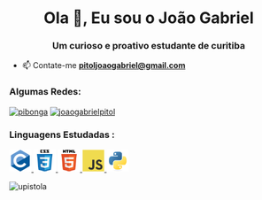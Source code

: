 <h1 align="center">Ola 👋, Eu sou o João Gabriel</h1>
<h3 align="center">Um curioso e proativo estudante de curitiba</h3>

- 📫 Contate-me **pitoljoaogabriel@gmail.com**

<h3 align="left">Algumas Redes:</h3>
<p align="left">
<a href="https://twitter.com/pibonga" target="blank"><img align="center" src="https://raw.githubusercontent.com/rahuldkjain/github-profile-readme-generator/master/src/images/icons/Social/twitter.svg" alt="pibonga" height="30" width="40" /></a>
<a href="https://linkedin.com/in/joaogabrielpitol" target="blank"><img align="center" src="https://raw.githubusercontent.com/rahuldkjain/github-profile-readme-generator/master/src/images/icons/Social/linked-in-alt.svg" alt="joaogabrielpitol" height="30" width="40" /></a>
</p>

<h3 align="left">Linguagens Estudadas
:</h3>
<p align="left"> <a href="https://www.cprogramming.com/" target="_blank" rel="noreferrer"> <img src="https://raw.githubusercontent.com/devicons/devicon/master/icons/c/c-original.svg" alt="c" width="40" height="40"/> </a> <a href="https://www.w3schools.com/css/" target="_blank" rel="noreferrer"> <img src="https://raw.githubusercontent.com/devicons/devicon/master/icons/css3/css3-original-wordmark.svg" alt="css3" width="40" height="40"/> </a> <a href="https://www.w3.org/html/" target="_blank" rel="noreferrer"> <img src="https://raw.githubusercontent.com/devicons/devicon/master/icons/html5/html5-original-wordmark.svg" alt="html5" width="40" height="40"/> </a> <a href="https://developer.mozilla.org/en-US/docs/Web/JavaScript" target="_blank" rel="noreferrer"> <img src="https://raw.githubusercontent.com/devicons/devicon/master/icons/javascript/javascript-original.svg" alt="javascript" width="40" height="40"/> </a> <a href="https://www.python.org" target="_blank" rel="noreferrer"> <img src="https://raw.githubusercontent.com/devicons/devicon/master/icons/python/python-original.svg" alt="python" width="40" height="40"/> </a> </p>

<p><img align="center" src="https://github-readme-stats.vercel.app/api/top-langs?username=upistola&show_icons=true&theme=dracula&title_color=ffffff&text_color=ffffff&locale=en&layout=compact" alt="upistola" /></p>

